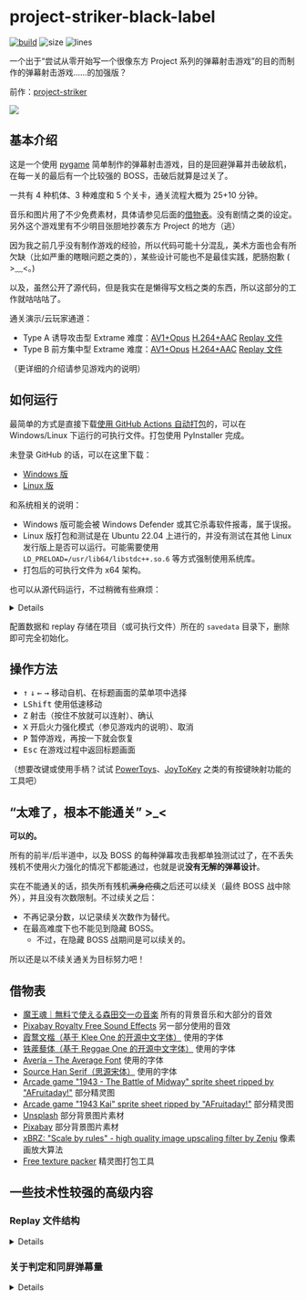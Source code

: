 # project-striker-black-label

[![build](https://github.com/TransparentLC/project-striker-black-label/actions/workflows/build.yml/badge.svg)](https://github.com/TransparentLC/project-striker-black-label/actions/workflows/build.yml)
![size](https://img.shields.io/github/repo-size/TransparentLC/project-striker-black-label)
![lines](https://img.shields.io/tokei/lines/github/TransparentLC/project-striker-black-label)

一个出于“尝试从零开始写一个很像东方 Project 系列的弹幕射击游戏”的目的而制作的弹幕射击游戏……的加强版？

前作：[project-striker](https://github.com/TransparentLC/project-striker)

![](https://user-images.githubusercontent.com/47057319/216067582-12c67b32-9948-4c94-a59c-8fa171b9c373.jpg)

## 基本介绍

这是一个使用 [pygame](https://www.pygame.org/) 简单制作的弹幕射击游戏，目的是回避弹幕并击破敌机，在每一关的最后有一个比较强的 BOSS，击破后就算是过关了。

一共有 4 种机体、3 种难度和 5 个关卡，通关流程大概为 25+10 分钟。

音乐和图片用了不少免费素材，具体请参见后面的[借物表](#借物表)。没有剧情之类的设定。另外这个游戏里有不少明目张胆地抄袭东方 Project 的地方（逃）

因为我之前几乎没有制作游戏的经验，所以代码可能十分混乱，美术方面也会有所欠缺（比如严重的瞎眼问题之类的），某些设计可能也不是最佳实践，肥肠抱歉 ( >﹏<。)

以及，虽然公开了源代码，但是我实在是懒得写文档之类的东西，所以这部分的工作就咕咕咕了。

通关演示/云玩家通道：

* Type A 诱导攻击型 Extrame 难度：[AV1+Opus](https://pomf2.lain.la/f/k1mdkx3t.mp4) [H.264+AAC](https://pomf2.lain.la/f/5pn4b6d6.mp4) [Replay 文件](https://github.com/TransparentLC/project-striker-black-label/files/11064450/savedata.zip)
* Type B 前方集中型 Extrame 难度：[AV1+Opus](https://pomf2.lain.la/f/nt89p9pw.mp4) [H.264+AAC](https://pomf2.lain.la/f/6w7lw3.mp4) [Replay 文件](https://github.com/TransparentLC/project-striker-black-label/files/11064459/savedata.zip)

（更详细的介绍请参见游戏内的说明）

## 如何运行

最简单的方式是直接下载[使用 GitHub Actions 自动打包](https://github.com/TransparentLC/project-striker-black-label/actions/workflows/build.yml)的，可以在 Windows/Linux 下运行的可执行文件。打包使用 PyInstaller 完成。

未登录 GitHub 的话，可以在这里下载：

* [Windows 版](https://nightly.link/TransparentLC/project-striker-black-label/workflows/build/master/striker-bl-Windows)
* [Linux 版](https://nightly.link/TransparentLC/project-striker-black-label/workflows/build/master/striker-bl-Linux)

和系统相关的说明：

* Windows 版可能会被 Windows Defender 或其它杀毒软件报毒，属于误报。
* Linux 版打包和测试是在 Ubuntu 22.04 上进行的，并没有测试在其他 Linux 发行版上是否可以运行。可能需要使用 `LD_PRELOAD=/usr/lib64/libstdc++.so.6` 等方式强制使用系统库。
* 打包后的可执行文件为 x64 架构。

也可以从源代码运行，不过稍微有些麻烦：

<details>

* 需要 Python 3.10 或以上版本，使用之前的版本或许也可以运行，但我没有测试过。
* 使用 `pip install -r requirements.txt` 安装依赖。
* 参见[这里](https://github.com/TransparentLC/project-striker/blob/master/font/README.md)下载字体。
* 安装好 `gcc` 和 `g++` ，然后执行 `build-native.sh` 编译 C/C++ 的函数库。
    * 对于 Windows 用户，已经准备了编译好的 DLL。
* 从 `main.py` 开始运行即可。

</details>

配置数据和 replay 存储在项目（或可执行文件）所在的 `savedata` 目录下，删除即可完全初始化。

## 操作方法

* <kbd>↑</kbd> <kbd>↓</kbd> <kbd>←</kbd> <kbd>→</kbd> 移动自机、在标题画面的菜单项中选择
* <kbd>LShift</kbd> 使用低速移动
* <kbd>Z</kbd> 射击（按住不放就可以连射）、确认
* <kbd>X</kbd> 开启火力强化模式（参见游戏内的说明）、取消
* <kbd>P</kbd> 暂停游戏，再按一下就会恢复
* <kbd>Esc</kbd> 在游戏过程中返回标题画面

（想要改键或使用手柄？试试 [PowerToys](https://github.com/microsoft/PowerToys)、[JoyToKey](https://joytokey.net/) 之类的有按键映射功能的工具吧）

## “太难了，根本不能通关” >_<

**可以的。**

所有的前半/后半道中，以及 BOSS 的每种弹幕攻击我都单独测试过了，在不丢失残机不使用火力强化的情况下都能通过，也就是说**没有无解的弹幕设计**。

实在不能通关的话，损失所有残机~~满身疮痍~~之后还可以续关（最终 BOSS 战中除外），并且没有次数限制。不过续关之后：

* 不再记录分数，以记录续关次数作为替代。
* 在最高难度下也不能见到隐藏 BOSS。
  * 不过，在隐藏 BOSS 战期间是可以续关的。

所以还是以不续关通关为目标努力吧！

## 借物表

* [魔王魂｜無料で使える森田交一の音楽](https://maou.audio/) 所有的背景音乐和大部分的音效
* [Pixabay Royalty Free Sound Effects](https://pixabay.com/sound-effects/) 另一部分使用的音效
* [霞鹜文楷（基于 Klee One 的开源中文字体）](https://github.com/lxgw/LxgwWenKai) 使用的字体
* [铁蒺藜体（基于 Reggae One 的开源中文字体）](https://github.com/Buernia/Tiejili) 使用的字体
* [Avería – The Average Font](http://iotic.com/averia/) 使用的字体
* [Source Han Serif（思源宋体）](https://source.typekit.com/source-han-serif/) 使用的字体
* [Arcade game "1943 - The Battle of Midway" sprite sheet ripped by "AFruitaday!"](https://www.spriters-resource.com/arcade/1943thebattleofmidway/) 部分精灵图
* [Arcade game "1943 Kai" sprite sheet ripped by "AFruitaday!"](https://www.spriters-resource.com/arcade/1943kai/) 部分精灵图
* [Unsplash](https://unsplash.com/) 部分背景图片素材
* [Pixabay](https://pixabay.com/) 部分背景图片素材
* [xBRZ: "Scale by rules" - high quality image upscaling filter by Zenju](https://sourceforge.net/projects/xbrz/files/xBRZ/) 像素画放大算法
* [Free texture packer](https://free-tex-packer.com/) 精灵图打包工具

## 一些技术性较强的高级内容

### Replay 文件结构

<details>

Replay 文件分为文件头、校验码和按键数据三个部分。

文件头具体结构的伪代码：

```c
struct ReplayHeader {
    uint8_t  magic[4];     // 固定为RPLY四个字符
    uint32_t version;      // 版本号，对于每个主程序版本有固定的默认值（游戏机制修改时会改变），与主程序对应版本号不同的replay可能无法正常播放
    uint64_t timestamp;    // 创建replay的时间戳
    uint8_t  name[8];      // 机签
    uint64_t seed;         // 随机种子（random.seed(version=2)）
    uint64_t score;        // 游戏结束时的分数
    uint8_t  type;         // 从低位开始：2位自机类型，2位难度，4位未使用
    uint8_t  missCount;    // MISS次数
    uint8_t  hyperCount;   // 火力强化使用次数
    uint8_t  bonusCount;   // 完美击破奖励次数
    uint32_t unused;       // 未使用
}
```

校验码计算规则：`hmac_sha256(msg=文件头 + 解压后的按键数据, key=???)`。文件头和校验码共计 80 字节，

按键数据保存时使用 `lzma.compress(format=lzma.FORMAT_ALONE)` 压缩。在原始数据中每一帧用一个 `uint8_t` 表示，每个位表示一个按键是否有按下：

* `1 << 0` <kbd>↑</kbd>
* `1 << 1` <kbd>↓</kbd>
* `1 << 2` <kbd>←</kbd>
* `1 << 3` <kbd>→</kbd>
* `1 << 4` <kbd>LShift</kbd>
* `1 << 5` <kbd>Z</kbd>
* `1 << 6` <kbd>X</kbd>
* `1 << 7` <kbd>C</kbd>（未使用）

通关流程大概为 35 分钟，即 35x60x60=126000f，但由于使用了压缩，文件大小一般会远远小于 120 KB。

</details>

### 关于判定和同屏弹幕量

<details>

自机、敌机及弹幕均使用圆形判定，对于 BOSS 之类的较大的敌机则会使用多个圆以尽可能地覆盖敌机图像。

没有硬性的弹幕上限，但为了保持 FPS 稳定为 60（不出现处理落），BOSS 战中的同屏弹幕量一般控制在不超过 600。

由于 pygame 仅使用软件渲染，并且我没有使用多进程，所以只要 CPU 主频足够这个数值的差别就不会很大，显卡性能也不会产生影响。

~~Python 写的东西，还想要什么性能 (╯‵□′)╯︵┻━┻~~

</details>
